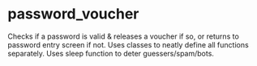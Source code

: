 # password_voucher
Checks if a password is valid &amp; releases a voucher if so, or returns to password entry screen if not. Uses classes to neatly define all functions separately. Uses sleep function to deter guessers/spam/bots.
